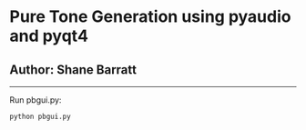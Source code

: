 # Pure Tone Generation using pyaudio and pyqt4
## Author: Shane Barratt

---

Run pbgui.py:

<code>python pbgui.py</code>